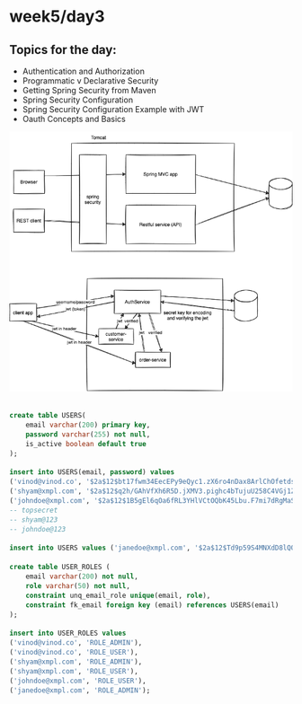 # week5/day3

## Topics for the day:

-   Authentication and Authorization
-   Programmatic v Declarative Security
-   Getting Spring Security from Maven
-   Spring Security Configuration
-   Spring Security Configuration Example with JWT
-   Oauth Concepts and Basics

![](./concepts.dio.png)

```sql

create table USERS(
    email varchar(200) primary key,
    password varchar(255) not null,
    is_active boolean default true
);

insert into USERS(email, password) values 
('vinod@vinod.co', '$2a$12$bt17fwm34EecEPy9eQyc1.zX6ro4nDax8ArlChOfetdshj3uRLOdm'), 
('shyam@xmpl.com', '$2a$12$q2h/GAhVfXh6R5D.jXMV3.pighc4bTujuU258C4VGj1ZyCvLM/pNC'), 
('johndoe@xmpl.com', '$2a$12$1B5gEl6qOa6fRL3YHlVCtOQbK45Lbu.F7mi7dRgMaSNhowKbXpOpG'); 
-- topsecret
-- shyam@123
-- johndoe@123

insert into USERS values ('janedoe@xmpl.com', '$2a$12$Td9p59S4MNXdD8lQO5oweeT3MHP/eWZac00f7wZf9rwvYYswJbXa.', false); -- janedoe@123

create table USER_ROLES (
    email varchar(200) not null,
    role varchar(50) not null,
    constraint unq_email_role unique(email, role),
    constraint fk_email foreign key (email) references USERS(email)
);

insert into USER_ROLES values
('vinod@vinod.co', 'ROLE_ADMIN'),
('vinod@vinod.co', 'ROLE_USER'),
('shyam@xmpl.com', 'ROLE_ADMIN'),
('shyam@xmpl.com', 'ROLE_USER'),
('johndoe@xmpl.com', 'ROLE_USER'),
('janedoe@xmpl.com', 'ROLE_ADMIN');

```
